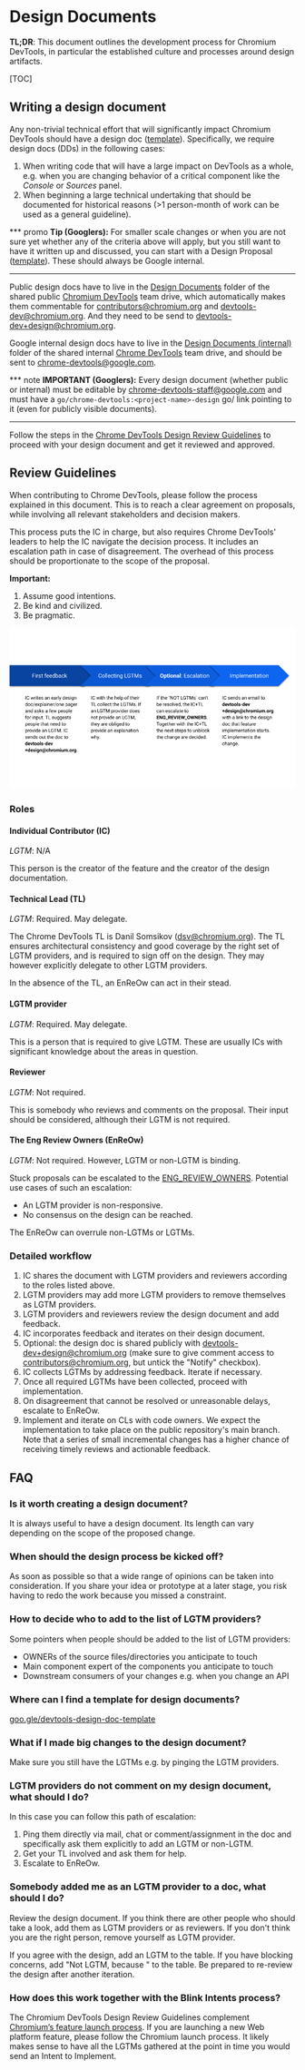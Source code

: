 # Design Documents

**TL;DR**: This document outlines the development process for Chromium DevTools,
in particular the established culture and processes around design artifacts.

[TOC]

## Writing a design document

Any non-trivial technical effort that will significantly impact Chromium DevTools
should have a design doc ([template](https://goo.gle/devtools-design-doc-template)).
Specifically, we require design docs (DDs) in the following cases:

1.  When writing code that will have a large impact on DevTools as a whole, e.g.
    when you are changing behavior of a critical component like the *Console* or
    *Sources* panel.
1.  When beginning a large technical undertaking that should be documented for
    historical reasons (>1 person-month of work can be used as a general
    guideline).

*** promo
**Tip (Googlers):**
For smaller scale changes or when you are not sure yet whether any of the
criteria above will apply, but you still want to have it written up and
discussed, you can start with a Design Proposal
([template](http://go/chrome-devtools-greendoc-template)).
These should always be Google internal.
***

Public design docs have to live in the
[Design Documents](https://drive.google.com/drive/folders/1JbUthATfybvMQR3yAHC4J0P7n6oftYNq)
folder of the shared public
[Chromium DevTools](http://go/chrome-devtools/team-resources#chromium-devtools-shared-drive) team drive,
which automatically makes them commentable for
[contributors@chromium.org](mailto:contributors@chromium.org) and
[devtools-dev@chromium.org](mailto:devtools-dev@chromium.org). And they need to
be send to
[devtools-dev+design@chromium.org](mailto:devtools-dev+design@chromium.org).

Google internal design docs have to live in the
[Design Documents (internal)](https://drive.google.com/corp/drive/folders/15oHN9vX8j08QOkegjWKdSN0XjyaoLanl)
folder of the shared internal
[Chrome DevTools](http://go/chrome-devtools/team-resources#chrome-devtools-shared-drive) team drive, and
should be sent to
[chrome-devtools@google.com](mailto:chrome-devtools@google.com).

*** note
**IMPORTANT (Googlers):** Every design document (whether public or internal) must be editable
by [chrome-devtools-staff@google.com](mailto:chrome-devtools-staff@google.com) and
must have a `go/chrome-devtools:<project-name>-design` go/ link pointing to it
(even for publicly visible documents).
***

Follow the steps in the
[Chrome DevTools Design Review Guidelines](#Review-Guidelines)
to proceed with your design document and get it reviewed and approved.

## Review Guidelines

When contributing to Chrome DevTools, please follow the process explained in this document. This is to reach a clear agreement on proposals, while involving all relevant stakeholders and decision makers.

This process puts the IC in charge, but also requires Chrome DevTools' leaders to help the IC navigate the decision process. It includes an escalation path in case of disagreement. The overhead of this process should be proportionate to the scope of the proposal.

**Important:**

1. Assume good intentions.
1. Be kind and civilized.
1. Be pragmatic.

![DevTools Design Process](./images/design-guidelines.png)

### Roles

#### Individual Contributor (IC)

_LGTM_: N/A

This person is the creator of the feature and the creator of the design documentation.

#### Technical Lead (TL)

_LGTM_: Required. May delegate.

The Chrome DevTools TL is Danil Somsikov (dsv@chromium.org). The TL ensures architectural consistency and good coverage by the right set of LGTM providers, and is required to sign off on the design. They may however explicitly delegate to other LGTM providers.

In the absence of the TL, an EnReOw can act in their stead.

#### LGTM provider

_LGTM_: Required. May delegate.

This is a person that is required to give LGTM. These are usually ICs with significant knowledge about the areas in question.

#### Reviewer

_LGTM_: Not required.

This is somebody who reviews and comments on the proposal. Their input should be considered, although their LGTM is not required.

#### The Eng Review Owners (EnReOw)

_LGTM_: Not required. However, LGTM or non-LGTM is binding.

Stuck proposals can be escalated to the [ENG_REVIEW_OWNERS](https://cs.chromium.org/chromium/src/third_party/devtools-frontend/src/config/owner/ENG_REVIEW_OWNERS). Potential use cases of such an escalation:

- An LGTM provider is non-responsive.
- No consensus on the design can be reached.

The EnReOw can overrule non-LGTMs or LGTMs.

### Detailed workflow

1. IC shares the document with LGTM providers and reviewers according to the roles listed above.
1. LGTM providers may add more LGTM providers to remove themselves as LGTM providers.
1. LGTM providers and reviewers review the design document and add feedback.
1. IC incorporates feedback and iterates on their design document.
1. Optional: the design doc is shared publicly with devtools-dev+design@chromium.org (make sure to give comment access to contributors@chromium.org, but untick the "Notify" checkbox).
1. IC collects LGTMs by addressing feedback. Iterate if necessary.
1. Once all required LGTMs have been collected, proceed with implementation.
1. On disagreement that cannot be resolved or unreasonable delays, escalate to EnReOw.
1. Implement and iterate on CLs with code owners. We expect the implementation to take place on the public repository's main branch. Note that a series of small incremental changes has a higher chance of receiving timely reviews and actionable feedback.

## FAQ

### Is it worth creating a design document?

It is always useful to have a design document. Its length can vary depending on the scope of the proposed change.

### When should the design process be kicked off?

As soon as possible so that a wide range of opinions can be taken into consideration. If you share your idea or prototype at a later stage, you risk having to redo the work because you missed a constraint.

### How to decide who to add to the list of LGTM providers?

Some pointers when people should be added to the list of LGTM providers:

- OWNERs of the source files/directories you anticipate to touch
- Main component expert of the components you anticipate to touch
- Downstream consumers of your changes e.g. when you change an API

### Where can I find a template for design documents?

[goo.gle/devtools-design-doc-template](https://goo.gle/devtools-design-doc-template)

### What if I made big changes to the design document?

Make sure you still have the LGTMs e.g. by pinging the LGTM providers.

### LGTM providers do not comment on my design document, what should I do?

In this case you can follow this path of escalation:

1. Ping them directly via mail, chat or comment/assignment in the doc and specifically ask them explicitly to add an LGTM or non-LGTM.
1. Get your TL involved and ask them for help.
1. Escalate to EnReOw.

### Somebody added me as an LGTM provider to a doc, what should I do?

Review the design document. If you think there are other people who should take a look, add them as LGTM providers or as reviewers. If you don't think you are the right person, remove yourself as LGTM provider.

If you agree with the design, add an LGTM to the table. If you have blocking concerns, add "Not LGTM, because <reason>" to the table. Be prepared to re-review the design after another iteration.

### How does this work together with the Blink Intents process?

The Chromium DevTools Design Review Guidelines complement [Chromium’s feature launch process](https://www.chromium.org/blink/launching-features). If you are launching a new Web platform feature, please follow the Chromium launch process. It likely makes sense to have all the LGTMs gathered at the point in time you would send an Intent to Implement.
